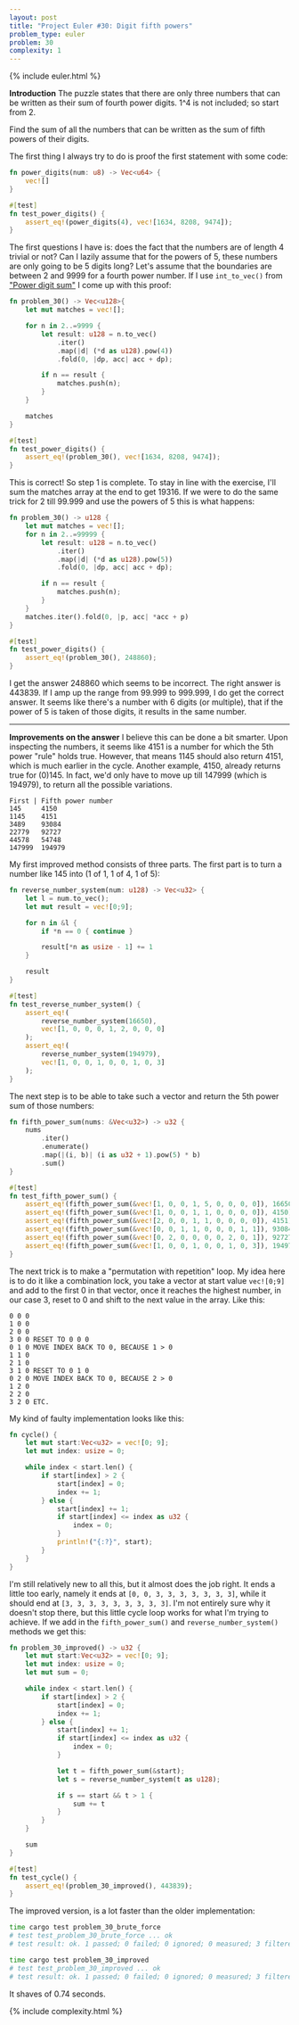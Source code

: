 ```yaml
---
layout: post
title: "Project Euler #30: Digit fifth powers"
problem_type: euler
problem: 30
complexity: 1
---
```


{% include euler.html %}

**Introduction**
The puzzle states that there are only three numbers that can be written as their sum of fourth power digits. 1^4 is not included; so start from 2.

Find the sum of all the numbers that can be written as the sum of fifth powers of their digits.

The first thing I always try to do is proof the first statement with some code:

```rust
fn power_digits(num: u8) -> Vec<u64> {
    vec![]
}

#[test]
fn test_power_digits() {
    assert_eq!(power_digits(4), vec![1634, 8208, 9474]);
}
```

The first questions I have is: does the fact that the numbers are of length 4 trivial or not? Can I lazily assume that for the powers of 5, these numbers are only going to be 5 digits long? Let's assume that the boundaries are between 2 and 9999 for a fourth power number. If I use `int_to_vec()` from ["Power digit sum"](/2021/10/26/project-euler-16-power-digit-sum.html) I come up with this proof:

```rust
fn problem_30() -> Vec<u128>{
    let mut matches = vec![];

    for n in 2..=9999 {
        let result: u128 = n.to_vec()
            .iter()
            .map(|d| (*d as u128).pow(4))
            .fold(0, |dp, acc| acc + dp);

        if n == result {
            matches.push(n);
        }
    }

    matches
}

#[test]
fn test_power_digits() {
    assert_eq!(problem_30(), vec![1634, 8208, 9474]);
}
```

This is correct! So step 1 is complete. To stay in line with the exercise, I'll sum the matches array at the end to get 19316. If we were to do the same trick for 2 till 99.999 and use the powers of 5 this is what happens:

```rust
fn problem_30() -> u128 {
    let mut matches = vec![];
    for n in 2..=99999 {
        let result: u128 = n.to_vec()
            .iter()
            .map(|d| (*d as u128).pow(5))
            .fold(0, |dp, acc| acc + dp);

        if n == result {
            matches.push(n);
        }
    }
    matches.iter().fold(0, |p, acc| *acc + p)
}

#[test]
fn test_power_digits() {
    assert_eq!(problem_30(), 248860);
}
```

I get the answer 248860 which seems to be incorrect. The right answer is 443839. If I amp up the range from 99.999 to 999.999, I do get the correct answer. It seems like there's a number with 6 digits (or multiple), that if the power of 5 is taken of those digits, it results in the same number.

---

**Improvements on the answer**
I believe this can be done a bit smarter. Upon inspecting the numbers, it seems like 4151 is a number for which the 5th power "rule" holds true. However, that means 1145 should also return 4151, which is much earlier in the cycle. Another example, 4150, already returns true for (0)145. In fact, we'd only have to move up till 147999 (which is 194979), to return all the possible variations.

```
First | Fifth power number
145     4150
1145    4151
3489    93084
22779   92727
44578   54748
147999  194979
```

My first improved method consists of three parts. The first part is to turn a number like 145 into (1 of 1, 1 of 4, 1 of 5):

```rust
fn reverse_number_system(num: u128) -> Vec<u32> {
    let l = num.to_vec();
    let mut result = vec![0;9];

    for n in &l {
        if *n == 0 { continue }

        result[*n as usize - 1] += 1
    }

    result
}

#[test]
fn test_reverse_number_system() {
    assert_eq!(
        reverse_number_system(16650),
        vec![1, 0, 0, 0, 1, 2, 0, 0, 0]
    );
    assert_eq!(
        reverse_number_system(194979),
        vec![1, 0, 0, 1, 0, 0, 1, 0, 3]
    );
}
```

The next step is to be able to take such a vector and return the 5th power sum of those numbers:

```rust
fn fifth_power_sum(nums: &Vec<u32>) -> u32 {
    nums
        .iter()
        .enumerate()
        .map(|(i, b)| (i as u32 + 1).pow(5) * b)
        .sum()
}

#[test]
fn test_fifth_power_sum() {
    assert_eq!(fifth_power_sum(&vec![1, 0, 0, 1, 5, 0, 0, 0, 0]), 16650);
    assert_eq!(fifth_power_sum(&vec![1, 0, 0, 1, 1, 0, 0, 0, 0]), 4150);
    assert_eq!(fifth_power_sum(&vec![2, 0, 0, 1, 1, 0, 0, 0, 0]), 4151);
    assert_eq!(fifth_power_sum(&vec![0, 0, 1, 1, 0, 0, 0, 1, 1]), 93084);
    assert_eq!(fifth_power_sum(&vec![0, 2, 0, 0, 0, 0, 2, 0, 1]), 92727);
    assert_eq!(fifth_power_sum(&vec![1, 0, 0, 1, 0, 0, 1, 0, 3]), 194979);
}
```

The next trick is to make a "permutation with repetition" loop. My idea here is to do it like a combination lock, you take a vector at start value `vec![0;9]` and add to the first 0 in that vector, once it reaches the highest number, in our case 3, reset to 0 and shift to the next value in the array. Like this:

```
0 0 0
1 0 0
2 0 0
3 0 0 RESET TO 0 0 0
0 1 0 MOVE INDEX BACK TO 0, BECAUSE 1 > 0
1 1 0
2 1 0
3 1 0 RESET TO 0 1 0
0 2 0 MOVE INDEX BACK TO 0, BECAUSE 2 > 0
1 2 0
2 2 0
3 2 0 ETC.
```

My kind of faulty implementation looks like this:

```rust
fn cycle() {
    let mut start:Vec<u32> = vec![0; 9];
    let mut index: usize = 0;

    while index < start.len() {
        if start[index] > 2 {
            start[index] = 0;
            index += 1;
        } else {
            start[index] += 1;
            if start[index] <= index as u32 {
                index = 0;
            }
            println!("{:?}", start);
        }
    }
}
```

I'm still relatively new to all this, but it almost does the job right. It ends a little too early, namely it ends at `[0, 0, 3, 3, 3, 3, 3, 3, 3]`, while it should end at `[3, 3, 3, 3, 3, 3, 3, 3, 3]`. I'm not entirely sure why it doesn't stop there, but this little cycle loop works for what I'm trying to achieve. If we add in the `fifth_power_sum()` and `reverse_number_system()` methods we get this:

```rust
fn problem_30_improved() -> u32 {
    let mut start:Vec<u32> = vec![0; 9];
    let mut index: usize = 0;
    let mut sum = 0;

    while index < start.len() {
        if start[index] > 2 {
            start[index] = 0;
            index += 1;
        } else {
            start[index] += 1;
            if start[index] <= index as u32 {
                index = 0;
            }

            let t = fifth_power_sum(&start);
            let s = reverse_number_system(t as u128);

            if s == start && t > 1 {
                sum += t
            }
        }
    }

    sum
}

#[test]
fn test_cycle() {
    assert_eq!(problem_30_improved(), 443839);
}
```

The improved version, is a lot faster than the older implementation:

```bash
time cargo test problem_30_brute_force
# test test_problem_30_brute_force ... ok
# test result: ok. 1 passed; 0 failed; 0 ignored; 0 measured; 3 filtered out; finished in 0.98s

time cargo test problem_30_improved
# test test_problem_30_improved ... ok
# test result: ok. 1 passed; 0 failed; 0 ignored; 0 measured; 3 filtered out; finished in 0.25s
```

It shaves of 0.74 seconds.

{% include complexity.html %}
